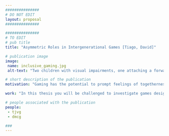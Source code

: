 ```yaml
---
###############
# DO NOT EDIT
layout: proposal
###############

###############
# TO EDIT
# pub title
title: "Asymmetric Roles in Intergenerational Games [Tiago, David]"

# publication image
image:
 name: inclusive_gaming.jpg
 alt-text: "Two children with visual impairments, one attaching a forward and play pieces, and the other feeling the robot and the target object, that walked through a foam path." # provide a short description for the image #a11y

# short description of the publication
motivation: "Gaming has the potential to prompt feelings of togetherness through a shared activity, based on challenging goals and immersive interaction. However, it is unclear how to design games for heterogeneous groups of people — e.g., families, where there may be wide age gaps or mixed perceptual, physical and cognitive abilities. These divergences may have a precluding impact in group play. Asymmetric roles in cooperative play have been shown to increase  players' perceptions of connectedness, social engagement, immersion, and comfort with a game's controls."

work: "In this thesis you will be challenged to investigate games designed for intergenerational environments and understand how asymmetry roles impact players perceptions."

# people associated with the publication
people:
 - tjvg
 - dmcg

###
---
```


